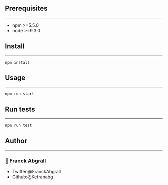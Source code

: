 ## **Prerequisites**
----
* npm >=5.5.0
* node >=9.3.0

## **Install**
----
```
npm install
```

## **Usage**
---

```
npm run start
```
## **Run tests**
---

```
npm run test
```

## **Author**
---
### 👤  Franck Abgrall

 * Twitter:@FranckAbgrall
 * Github:@Kefranabg





